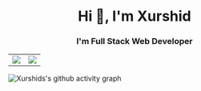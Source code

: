 <h1 align="center">Hi 👋, I'm Xurshid</h1>
<h3 align="center">I'm Full Stack Web Developer</h3>



<table>
  <tr>
    <td valign="top"><img src="https://github-readme-stats.vercel.app/api/top-langs/?username=uzregxurshid&hide=html&layout=compact&theme=gotham"/></td>
    <td valign="top"><img src="https://github-readme-stats.vercel.app/api?username=uzregxurshid&theme=gotham&show_icons=true"/></td>
  </tr>
</table>





![Xurshids's github activity graph](https://activity-graph.herokuapp.com/graph?username=uzregxurshid&theme=react-dark)
